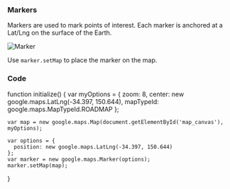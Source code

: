### Markers

Markers are used to mark points of interest. Each marker is anchored at a Lat/Lng on the surface of the Earth.

![Marker](http://mrant.net/wp3/wp-content/uploads/2011/05/Google_Maps_Marker.png)

Use `marker.setMap` to place the marker on the map.

### Code
function initialize() {
    var myOptions = {
      zoom: 8,
      center: new google.maps.LatLng(-34.397, 150.644),
      mapTypeId: google.maps.MapTypeId.ROADMAP
    };

    var map = new google.maps.Map(document.getElementById('map_canvas'), myOptions);

    var options = {
      position: new google.maps.LatLng(-34.397, 150.644)
    };
    var marker = new google.maps.Marker(options);
    marker.setMap(map);
}


